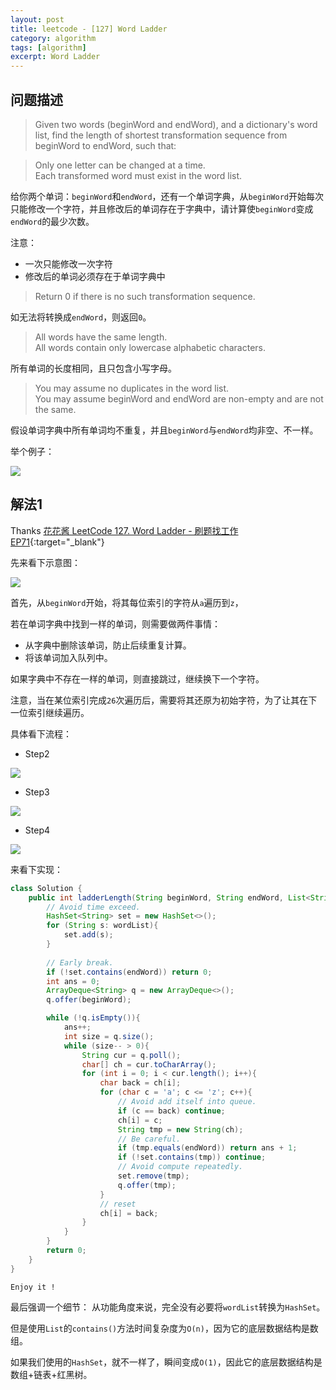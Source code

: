 ```yaml
---
layout: post
title: leetcode - [127] Word Ladder
category: algorithm
tags: [algorithm]
excerpt: Word Ladder
---
```


## 问题描述  

> Given two words (beginWord and endWord), and a dictionary's word list, find the length of shortest transformation sequence from beginWord to endWord, such that:  

> Only one letter can be changed at a time.  
> Each transformed word must exist in the word list.  

给你两个单词：`beginWord`和`endWord`，还有一个单词字典，从`beginWord`开始每次只能修改一个字符，并且修改后的单词存在于字典中，请计算使`beginWord`变成`endWord`的最少次数。  

注意：  

- 一次只能修改一次字符  
- 修改后的单词必须存在于单词字典中  

> Return 0 if there is no such transformation sequence.  

如无法将转换成`endWord`，则返回`0`。  

> All words have the same length.  
> All words contain only lowercase alphabetic characters.  

所有单词的长度相同，且只包含小写字母。  

> You may assume no duplicates in the word list.  
> You may assume beginWord and endWord are non-empty and are not the same.  

假设单词字典中所有单词均不重复，并且`beginWord`与`endWord`均非空、不一样。  

举个例子：  

![](https://yyc-images.oss-cn-beijing.aliyuncs.com/leetcode_127_demo.png)  


## 解法1  

Thanks [花花酱 LeetCode 127. Word Ladder - 刷题找工作 EP71](https://www.youtube.com/watch?v=vWPCm69MSfs){:target="_blank"}  

先来看下示意图：  

![](https://yyc-images.oss-cn-beijing.aliyuncs.com/leetcode_127_init.png)  

首先，从`beginWord`开始，将其每位索引的字符从`a`遍历到`z`，  

若在单词字典中找到一样的单词，则需要做两件事情：  

- 从字典中删除该单词，防止后续重复计算。  
- 将该单词加入队列中。  

如果字典中不存在一样的单词，则直接跳过，继续换下一个字符。  

注意，当在某位索引完成`26`次遍历后，需要将其还原为初始字符，为了让其在下一位索引继续遍历。  

具体看下流程：  


- Step2  

![](https://yyc-images.oss-cn-beijing.aliyuncs.com/leetcode_127_step_1.png)  

- Step3  

![](https://yyc-images.oss-cn-beijing.aliyuncs.com/leetcode_127_step_2.png)  

- Step4  

![](https://yyc-images.oss-cn-beijing.aliyuncs.com/leetcode_127_step_3.png)  


来看下实现：  


``` java
class Solution {
    public int ladderLength(String beginWord, String endWord, List<String> wordList) {
        // Avoid time exceed.
        HashSet<String> set = new HashSet<>();
        for (String s: wordList){
            set.add(s);
        }
        
        // Early break.
        if (!set.contains(endWord)) return 0;
        int ans = 0;
        ArrayDeque<String> q = new ArrayDeque<>();
        q.offer(beginWord);

        while (!q.isEmpty()){
            ans++;
            int size = q.size();
            while (size-- > 0){
                String cur = q.poll();
                char[] ch = cur.toCharArray();
                for (int i = 0; i < cur.length(); i++){
                    char back = ch[i];
                    for (char c = 'a'; c <= 'z'; c++){
                        // Avoid add itself into queue.
                        if (c == back) continue;
                        ch[i] = c;
                        String tmp = new String(ch);
                        // Be careful.
                        if (tmp.equals(endWord)) return ans + 1;
                        if (!set.contains(tmp)) continue;
                        // Avoid compute repeatedly.
                        set.remove(tmp);
                        q.offer(tmp);
                    }
                    // reset
                    ch[i] = back;
                }
            }
        }
        return 0;
    }
}
```

`Enjoy it ! `


最后强调一个细节： 从功能角度来说，完全没有必要将`wordList`转换为`HashSet`。  

但是使用`List`的`contains()`方法时间复杂度为`O(n)`，因为它的底层数据结构是数组。  

如果我们使用的`HashSet`，就不一样了，瞬间变成`O(1)`，因此它的底层数据结构是数组+链表+红黑树。   
